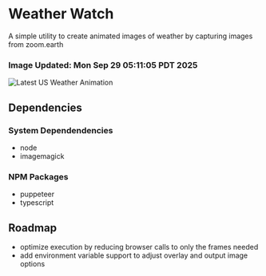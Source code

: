 # Weather Watch

A simple utility to create animated images of weather by capturing images from zoom.earth

### Image Updated: Mon Sep 29 05:11:05 PDT 2025

![Latest US Weather Animation](animations/2025-09-29.webp)

## Dependencies
### System Dependendencies
* node
* imagemagick
### NPM Packages
* puppeteer
* typescript

## Roadmap
* optimize execution by reducing browser calls to only the frames needed
* add environment variable support to adjust overlay and output image options
